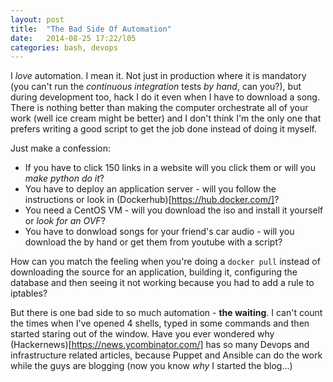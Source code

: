 ```yaml
---
layout: post
title:  "The Bad Side Of Automation"
date:   2014-08-25 17:22/l05
categories: bash, devops
---
```


I *love* automation. 
I mean it. Not just in production where it is mandatory (you can't run the *continuous integration*
tests *by hand*, can you?), but during development too, hack I do it even when I have to download a song.
There is nothing better than making the computer
orchestrate all of your work (well ice cream might be better) and I don't think
I'm the only one that prefers writing a good script
to get the job done instead of doing it myself.

Just make a confession:
  * If you have to click 150 links in a website will you click them or will you *make python do it*?
  * You have to deploy an application server - will you follow the instructions or look in (Dockerhub)[https://hub.docker.com/]?
  * You need a CentOS VM - will you download the iso and install it yourself or *look for an OVF*?
  * You have to donwload songs for your friend's car audio - will you download the by hand or get them from youtube with a script?

How can you match the feeling when you're doing a `docker pull` 
instead of downloading the source for an application, building it,
configuring the database and then seeing it not working because you had to add
a rule to iptables?

But there is one bad side to so much automation - **the waiting**.
I can't count the times when I've opened 4 shells, typed in some commands and then
started staring out of the window. Have you ever wondered why (Hackernews)[https://news.ycombinator.com/]
has so many Devops and infrastructure related articles, because Puppet and Ansible can do the work
while the guys are blogging (now you know *why* I started the blog...)